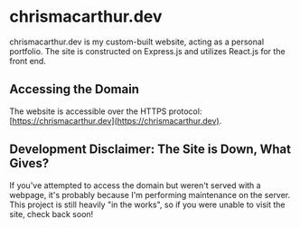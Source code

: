 # chrismacarthur.dev
chrismacarthur.dev is my custom-built website, acting as a personal portfolio. The site is constructed on Express.js and utilizes React.js for the front end.

## Accessing the Domain
The website is accessible over the HTTPS protocol: [https://chrismacarthur.dev](https://chrismacarthur.dev).

## Development Disclaimer: The Site is Down, What Gives?
If you've attempted to access the domain but weren't served with a webpage, it's probably because I'm performing maintenance on the server. This project is still heavily "in the works", so if you were unable to visit the site, check back soon!
